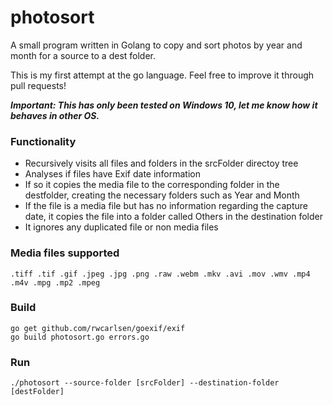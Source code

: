 # photosort
A small program written in Golang to copy and sort photos by year and month for a source to a dest folder.

This is my first attempt at the go language. Feel free to improve it through pull requests!

***Important: This has only been tested on Windows 10, let me know how it behaves in other OS.***

### Functionality
- Recursively visits all files and folders in the srcFolder directoy tree
- Analyses if files have Exif date information
- If so it copies the media file to the corresponding folder in the destfolder, creating the necessary folders such as Year and Month
- If the file is a media file but has no information regarding the capture date, it copies the file into a folder called Others in the destination folder
- It ignores any duplicated file or non media files

### Media files supported
```.tiff .tif .gif .jpeg .jpg .png .raw .webm .mkv .avi .mov .wmv .mp4 .m4v .mpg .mp2 .mpeg```

### Build
```
go get github.com/rwcarlsen/goexif/exif
go build photosort.go errors.go
```

### Run
```
./photosort --source-folder [srcFolder] --destination-folder [destFolder]
```
